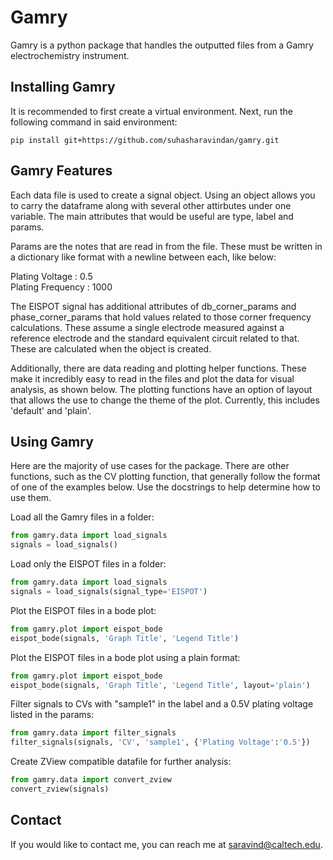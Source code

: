 # Gamry
Gamry is a python package that handles the outputted files from a Gamry electrochemistry instrument.

## Installing Gamry
It is recommended to first create a virtual environment. Next, run the following command in said environment:

```console
pip install git+https://github.com/suhasharavindan/gamry.git
```

## Gamry Features
Each data file is used to create a signal object. Using an object allows you to carry the dataframe along with several other attirbutes under one variable. The main attributes that would be useful are type, label and params.

Params are the notes that are read in from the file. These must be written in a dictionary like format with a newline between each, like below:

Plating Voltage : 0.5\
Plating Frequency : 1000

The EISPOT signal has additional attributes of db_corner_params and phase_corner_params that hold values related to those corner frequency calculations. These assume a single electrode measured against a reference electrode and the standard equivalent circuit related to that. These are calculated when the object is created.

Additionally, there are data reading and plotting helper functions. These make it incredibly easy to read in the files and plot the data for visual analysis, as shown below. The plotting functions have an option of layout that allows the use to change the theme of the plot. Currently, this includes 'default' and 'plain'.

## Using Gamry
Here are the majority of use cases for the package. There are other functions, such as the CV plotting function, that generally follow the format of one of the examples below. Use the docstrings to help determine how to use them.

Load all the Gamry files in a folder:
 ```python
from gamry.data import load_signals
signals = load_signals()
```

Load only the EISPOT files in a folder:
 ```python
from gamry.data import load_signals
signals = load_signals(signal_type='EISPOT')
```

Plot the EISPOT files in a bode plot:
 ```python
from gamry.plot import eispot_bode
eispot_bode(signals, 'Graph Title', 'Legend Title')
```

Plot the EISPOT files in a bode plot using a plain format:
 ```python
from gamry.plot import eispot_bode
eispot_bode(signals, 'Graph Title', 'Legend Title', layout='plain')
```

Filter signals to CVs with "sample1" in the label and a 0.5V plating voltage listed in the params:
 ```python
from gamry.data import filter_signals
filter_signals(signals, 'CV', 'sample1', {'Plating Voltage':'0.5'})
```

Create ZView compatible datafile for further analysis:
 ```python
from gamry.data import convert_zview
convert_zview(signals)
```

## Contact
If you would like to contact me, you can reach me at saravind@caltech.edu.